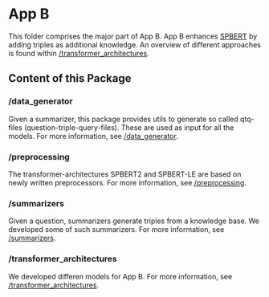 # App B

This folder comprises the major part of App B. App B enhances [SPBERT](https://arxiv.org/abs/2106.09997) by adding
triples as additional knowledge. An overview of different approaches is found within
[/transformer_architectures](transformer_architectures/README.md).

## Content of this Package

### /data_generator

Given a summarizer, this package provides utils to generate so called qtq-files (question-triple-query-files). These
are used as input for all the models. For more information, see [/data_generator](data_generator/README.md).

### /preprocessing

The transformer-architectures SPBERT2 and SPBERT-LE are based on newly written preprocessors. For more information, see
[/preprocessing](preprocessing/README.md).

### /summarizers

Given a question, summarizers generate triples from a knowledge base. We developed some of such summarizers.
For more information, see [/summarizers](summarizers/README.md).

### /transformer_architectures

We developed differen models for App B. For more information, see
[/transformer_architectures](transformer_architectures/README.md).
